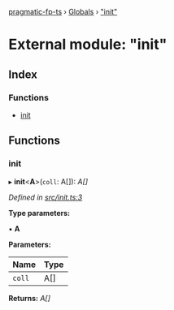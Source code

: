 [pragmatic-fp-ts](../README.md) › [Globals](../globals.md) › ["init"](_init_.md)

# External module: "init"

## Index

### Functions

* [init](_init_.md#init)

## Functions

###  init

▸ **init**<**A**>(`coll`: A[]): *A[]*

*Defined in [src/init.ts:3](https://github.com/hermann-p/pragmatic-fp-ts/blob/1e5cfe0/src/init.ts#L3)*

**Type parameters:**

▪ **A**

**Parameters:**

Name | Type |
------ | ------ |
`coll` | A[] |

**Returns:** *A[]*
